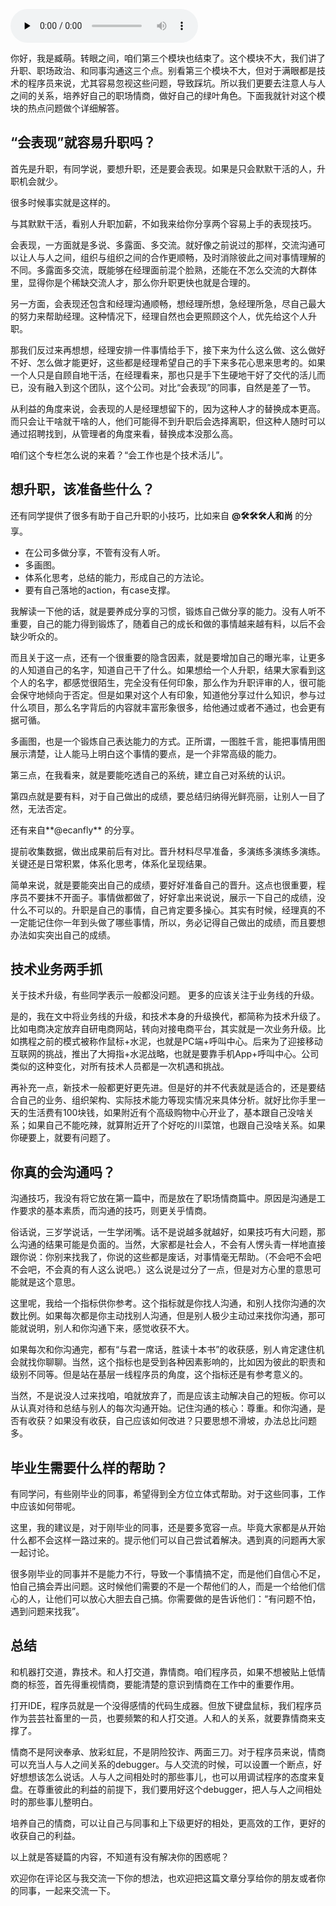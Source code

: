 <audio id="audio" title="21 | 答疑篇：想升职，我该准备些什么？" controls="" preload="none"><source id="mp3" src="https://static001.geekbang.org/resource/audio/1e/ab/1edbe865526d2ddfe8086987ff532fab.mp3"></audio>

你好，我是臧萌。转眼之间，咱们第三个模块也结束了。这个模块不大，我们讲了升职、职场政治、和同事沟通这三个点。别看第三个模块不大，但对于满眼都是技术的程序员来说，尤其容易忽视这些问题，导致踩坑。所以我们更要去注意人与人之间的关系，培养好自己的职场情商，做好自己的绿叶角色。下面我就针对这个模块的热点问题做个详细解答。

## “会表现”就容易升职吗？

首先是升职，有同学说，要想升职，还是要会表现。如果是只会默默干活的人，升职机会就少。

很多时候事实就是这样的。

与其默默干活，看别人升职加薪，不如我来给你分享两个容易上手的表现技巧。

会表现，一方面就是多说、多露面、多交流。就好像之前说过的那样，交流沟通可以让人与人之间，组织与组织之间的合作更顺畅，及时消除彼此之间对事情理解的不同。多露面多交流，既能够在经理面前混个脸熟，还能在不怎么交流的大群体里，显得你是个稀缺交流人才，那么你升职更快也就是合理的。

另一方面，会表现还包含和经理沟通顺畅，想经理所想，急经理所急，尽自己最大的努力来帮助经理。这种情况下，经理自然也会更照顾这个人，优先给这个人升职。

那我们反过来再想想，经理安排一件事情给手下，接下来为什么这么做、这么做好不好、怎么做才能更好，这些都是经理希望自己的手下来多花心思来思考的。如果一个人只是自顾自地干活，在经理看来，那也只是手下生硬地干好了交代的活儿而已，没有融入到这个团队，这个公司。对比“会表现”的同事，自然是差了一节。

从利益的角度来说，会表现的人是经理想留下的，因为这种人才的替换成本更高。而只会让干啥就干啥的人，他们可能得不到升职后会选择离职，但这种人随时可以通过招聘找到，从管理者的角度来看，替换成本没那么高。

咱们这个专栏怎么说的来着？“会工作也是个技术活儿”。

## 想升职，该准备些什么？

还有同学提供了很多有助于自己升职的小技巧，比如来自 **@🛠️🛠️🛠️人和尚** 的分享。

- 在公司多做分享，不管有没有人听。
- 多画图。
- 体系化思考，总结的能力，形成自己的方法论。
- 要有自己落地的action，有case支撑。

我解读一下他的话，就是要养成分享的习惯，锻炼自己做分享的能力。没有人听不重要，自己的能力得到锻炼了，随着自己的成长和做的事情越来越有料，以后不会缺少听众的。

而且关于这一点，还有一个很重要的隐含因素，就是要增加自己的曝光率，让更多的人知道自己的名字，知道自己干了什么。如果想给一个人升职，结果大家看到这个人的名字，都感觉很陌生，完全没有任何印象，那么作为升职评审的人，很可能会保守地倾向于否定。但是如果对这个人有印象，知道他分享过什么知识，参与过什么项目，那么名字背后的内容就丰富形象很多，给他通过或者不通过，也会更有据可循。

多画图，也是一个锻炼自己表达能力的方式。正所谓，一图胜千言，能把事情用图展示清楚，让人能马上明白这个事情的要点，是一个非常高级的能力。

第三点，在我看来，就是要能吃透自己的系统，建立自己对系统的认识。

第四点就是要有料，对于自己做出的成绩，要总结归纳得光鲜亮丽，让别人一目了然，无法否定。

还有来自**@ecanfly** 的分享。

提前收集数据，做出成果前后有对比。晋升材料尽早准备，多演练多演练多演练。关键还是日常积累，体系化思考，体系化呈现结果。

简单来说，就是要能突出自己的成绩，要好好准备自己的晋升。这点也很重要，程序员不要抹不开面子。事情做都做了，好好拿出来说说，展示一下自己的成绩，没什么不可以的。升职是自己的事情，自己肯定要多操心。其实有时候，经理真的不一定能记住你一年到头做了哪些事情，所以，务必记得自己做出的成绩，而且要想办法如实突出自己的成绩。

## 技术业务两手抓

关于技术升级，有些同学表示一般都没问题。 更多的应该关注于业务线的升级。

是的，我在文中将业务线的升级，和技术本身的升级换代，都简称为技术升级了。比如电商决定放弃自研电商网站，转向对接电商平台，其实就是一次业务升级。比如携程之前的模式被称作鼠标+水泥，也就是PC端+呼叫中心。后来为了迎接移动互联网的挑战，推出了大拇指+水泥战略，也就是要靠手机App+呼叫中心。公司类似的这种变化，对所有技术人员都是一次机遇和挑战。

再补充一点，新技术一般都更好更先进。但是好的并不代表就是适合的，还是要结合自己的业务、组织架构、实际技术能力等现实情况来具体分析。就好比你手里一天的生活费有100块钱，如果附近有个高级购物中心开业了，基本跟自己没啥关系；如果自己不能吃辣，就算附近开了个好吃的川菜馆，也跟自己没啥关系。如果你硬要上，就要有问题了。

## 你真的会沟通吗？

沟通技巧，我没有将它放在第一篇中，而是放在了职场情商篇中。原因是沟通是工作要求的基本素质，而沟通的技巧，则更关乎情商。

俗话说，三岁学说话，一生学闭嘴。话不是说越多就越好，如果技巧有大问题，那么沟通的结果可能是负面的。当然，大家都是社会人，不会有人愣头青一样地直接跟你说：你别来找我了，你说的这些都是废话，对事情毫无帮助。（不会吧不会吧不会吧，不会真的有人这么说吧。）这么说是过分了一点，但是对方心里的意思可能就是这个意思。

这里呢，我给一个指标供你参考。这个指标就是你找人沟通，和别人找你沟通的次数比例。如果每次都是你主动找别人沟通，但是别人极少主动过来找你沟通，那可能就说明，别人和你沟通下来，感觉收获不大。

如果每次和你沟通完，都有“与君一席话，胜读十本书”的收获感，别人肯定逮住机会就找你聊聊。当然，这个指标也是受到各种因素影响的，比如因为彼此的职责和级别不同等。但是站在基层一线程序员的角度，这个指标还是有参考意义的。

当然，不是说没人过来找咱，咱就放弃了，而是应该主动解决自己的短板。你可以从认真对待和总结与别人的每次沟通开始。记住沟通的核心：尊重。和你沟通，是否有收获？如果没有收获，自己应该如何改进？只要思想不滑坡，办法总比问题多。

## 毕业生需要什么样的帮助？

有同学问，有些刚毕业的同事，希望得到全方位立体式帮助。对于这些同事，工作中应该如何带呢。

这里，我的建议是，对于刚毕业的同事，还是要多宽容一点。毕竟大家都是从开始什么都不会这样一路过来的。提示他们可以自己尝试着解决。遇到真的问题再大家一起讨论。

很多刚毕业的同事并不是能力不行，导致一个事情搞不定，而是他们自信心不足，怕自己搞会弄出问题。这时候他们需要的不是一个帮他们的人，而是一个给他们信心的人，让他们可以放心大胆去自己搞。你需要做的是告诉他们：“有问题不怕，遇到问题来找我”。

## 总结

和机器打交道，靠技术。和人打交道，靠情商。咱们程序员，如果不想被贴上低情商的标签，首先得重视情商，要能清楚的意识到情商在工作中的重要作用。

打开IDE，程序员就是一个没得感情的代码生成器。但放下键盘鼠标，我们程序员作为芸芸社畜里的一员，也要频繁的和人打交道。人和人的关系，就要靠情商来支撑了。

情商不是阿谀奉承、放彩虹屁，不是阴险狡诈、两面三刀。对于程序员来说，情商可以充当人与人之间关系的debugger。与人交流的时候，可以设置一个断点，好好想想该怎么说话。人与人之间相处时的那些事儿，也可以用调试程序的态度来复盘。在尊重彼此的利益的前提下，我们要用好这个debugger，把人与人之间相处时的那些事儿整明白。

培养自己的情商，可以让自己与同事和上下级更好的相处，更高效的工作，更好的收获自己的利益。

以上就是答疑篇的内容，不知道有没有解决你的困惑呢？

欢迎你在评论区与我交流一下你的想法，也欢迎把这篇文章分享给你的朋友或者你的同事，一起来交流一下。
